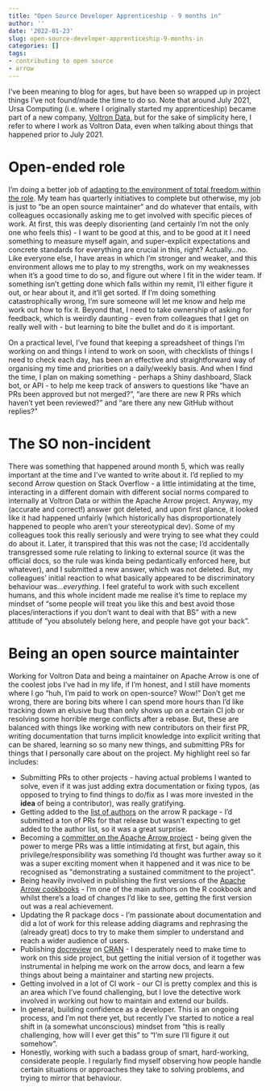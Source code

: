```yaml
---
title: "Open Source Developer Apprenticeship - 9 months in"
author: ''
date: '2022-01-23'
slug: open-source-developer-apprenticeship-9-months-in
categories: []
tags:
- contributing to open source
- arrow
---
```


I’ve been meaning to blog for ages, but have been so wrapped up in project things I’ve not found/made the time to do so.  Note that around July 2021, Ursa Computing (i.e. where I originally started my apprenticeship) became part of a new company, [Voltron Data](https://voltrondata.com/), but for the sake of simplicity here, I refer to where I work as Voltron Data, even when talking about things that happened prior to July 2021.

# Open-ended role

I’m doing a better job of [adapting to the environment of total freedom within the role](https://thisisnic.github.io/2021/07/05/my-first-3-months-at-ursa-computing/).  My team has quarterly initiatives to complete but otherwise, my job is just to “be an open source maintainer” and do whatever that entails, with colleagues occasionally asking me to get involved with specific pieces of work.  At first, this was deeply disorienting (and certainly I’m not the only one who feels this) - I want to be good at this, and to be good at it I need something to measure myself again, and super-explicit expectations and concrete standards for everything are crucial in this, right?  Actually…no.  Like everyone else, I have areas in which I’m stronger and weaker, and this environment allows me to play to my strengths, work on my weaknesses when it’s a good time to do so, and figure out where I fit in the wider team.  If something isn’t getting done which falls within my remit, I’ll either figure it out, or hear about it, and it’ll get sorted.  If I’m doing something catastrophically wrong, I’m sure someone will let me know and help me work out how to fix it.  Beyond that, I need to take ownership of asking for feedback, which is weirdly daunting - even from colleagues that I get on really well with - but learning to bite the bullet and do it is important.  

On a practical level, I’ve found that keeping a spreadsheet of things I’m working on and things I intend to work on soon, with checklists of things I need to check each day, has been an effective and straightforward way of organising my time and priorities on a daily/weekly basis.  And when I find the time, I plan on making something  - perhaps a Shiny dashboard, Slack bot, or API - to help me keep track of answers to questions like “have an PRs been approved but not merged?”, “are there are new R PRs which haven’t yet been reviewed?” and “are there any new GitHub without replies?”

# The SO non-incident

There was something that happened around month 5, which was really important at the time and I've wanted to write about it.  I’d replied to my second Arrow question on Stack Overflow - a little intimidating at the time, interacting in a different domain with different social norms compared to internally at Voltron Data or within the Apache Arrow project.  Anyway, my (accurate and correct!) answer got deleted, and upon first glance, it looked like it had happened unfairly (which historically has disproportionately happened to people who aren’t your stereotypical dev).  Some of my colleagues took this really seriously and were trying to see what they could do about it.  Later, it transpired that this was not the case; I’d accidentally transgressed some rule relating to linking to external source (it was the official docs, so the rule was kinda being pedantically enforced here, but whatever), and I submitted a new answer, which was not deleted.  But, my colleagues’ initial reaction to what basically appeared to be discriminatory behaviour was…*everything*.  I feel grateful to work with such excellent humans, and this whole incident made me realise it’s time to replace my mindset of “some people will treat you like this and best avoid those places/interactions if you don’t want to deal with that BS” with a new attitude of “you absolutely belong here, and people have got your back”. 

# Being an open source maintainter

Working for Voltron Data and being a maintainer on Apache Arrow is one of the coolest jobs I’ve had in my life, if I’m honest, and I still have moments where I go “huh, I’m paid to work on open-source? Wow!”  Don’t get me wrong, there are boring bits where I can spend more hours than I’d like tracking down an elusive bug than only shows up on a certain CI job or resolving some horrible merge conflicts after a rebase.  But, these are balanced with things like working with new contributors on their first PR, writing documentation that turns implicit knowledge into explicit writing that can be shared, learning so so many new things, and submitting PRs for things that I personally care about on the project.  My highlight reel so far includes:

* Submitting PRs to other projects - having actual problems I wanted to solve, even if it was just adding extra documentation or fixing typos, (as opposed to trying to find things to do/fix as I was more invested in the __idea__ of being a contributor), was really gratifying.
* Getting added to the [list of authors](https://arrow.apache.org/docs/r/authors.html) on the arrow R package - I’d submitted a ton of PRs for that release but wasn’t expecting to get added to the author list, so it was a great surprise.
* Becoming a [committer on the Apache Arrow project](https://arrow.apache.org/committers/) - being given the power to merge PRs was a little intimidating at first, but again, this privilege/responsibility was something I’d thought was further away so it was a super exciting moment when it happened and it was nice to be recognised as "demonstrating a sustained commitment to the project".
* Being heavily involved in publishing the first versions of the [Apache Arrow cookbooks](https://arrow.apache.org/cookbook/) - I’m one of the main authors on the R cookbook and whilst there’s a load of changes I’d like to see, getting the first version out was a real achievement.
* Updating the R package docs - I’m passionate about documentation and did a lot of work for this release adding diagrams and rephrasing the (already great) docs to try to make them simpler to understand and reach a wider audience of users.
* Publishing [docreview](https://github.com/thisisnic/docreview/) on [CRAN](https://cran.r-project.org/web/packages/docreview/index.html) - I desperately need to make time to work on this side project, but getting the initial version of it together was instrumental in helping me work on the arrow docs, and learn a few things about being a maintainer and starting new projects.
* Getting involved in a lot of CI work - our CI is pretty complex and this is an area which I’ve found challenging, but I love the detective work involved in working out how to maintain and extend our builds.
* In general, building confidence as a developer.  This is an ongoing process, and I’m not there yet, but recently I’ve started to notice a real shift in (a somewhat unconscious) mindset from “this is really challenging, how will I ever get this” to “I’m sure I’ll figure it out somehow”.
* Honestly, working with such a badass group of smart, hard-working, considerate people.  I regularly find myself observing how people handle certain situations or approaches they take to solving problems, and trying to mirror that behaviour.  
